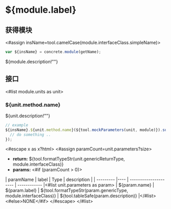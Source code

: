 
# ${module.label}

## 获得模块
<#assign insName=tool.camelCase(module.interfaceClass.simpleName)>
```javascript
var ${insName} = concrete.module(getName);
```
${module.description!""}

## 接口
<#list module.units as unit>
### ${unit.method.name}

${unit.description!""}

```javascript
// example
${insName}.${unit.method.name}(${tool.mockParameters(unit, module)}).success(function(data) {
  // do something ..
});
```
<#escape x as x?html> 
<#assign paramCount=unit.parameters?size>
* **return:** ${tool.formatTypeStr(unit.genericReturnType, module.interfaceClass)}
* **params:** <#if (paramCount > 0)>

| paramName | label | Type                  | description |
| --------- |---- | --------------------- | ------------ |<#list unit.parameters as param>
| ${param.name} | ${param.label} | ${tool.formatTypeStr(param.genericType, module.interfaceClass)} | ${tool.tableSafe(param.description)} |</#list><#else>NONE</#if>
</#escape>
</#list>

